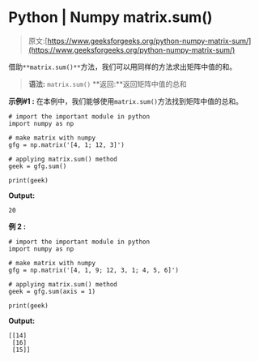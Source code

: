 # Python | Numpy matrix.sum()

> 原文:[https://www.geeksforgeeks.org/python-numpy-matrix-sum/](https://www.geeksforgeeks.org/python-numpy-matrix-sum/)

借助`**matrix.sum()**`方法，我们可以用同样的方法求出矩阵中值的和。

> **语法:** `matrix.sum()`
> **返回:**返回矩阵中值的总和

**示例#1 :**
在本例中，我们能够使用`matrix.sum()`方法找到矩阵中值的总和。

```
# import the important module in python
import numpy as np

# make matrix with numpy
gfg = np.matrix('[4, 1; 12, 3]')

# applying matrix.sum() method
geek = gfg.sum()

print(geek)
```

**Output:**

```
20

```

**例 2 :**

```
# import the important module in python
import numpy as np

# make matrix with numpy
gfg = np.matrix('[4, 1, 9; 12, 3, 1; 4, 5, 6]')

# applying matrix.sum() method
geek = gfg.sum(axis = 1)

print(geek)
```

**Output:**

```
[[14]
 [16]
 [15]]

```